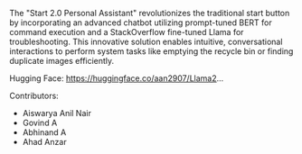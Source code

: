 The "Start 2.0 Personal Assistant" revolutionizes the traditional start button by incorporating an advanced chatbot utilizing prompt-tuned BERT for command execution and a StackOverflow fine-tuned Llama for troubleshooting. This innovative solution enables intuitive, conversational interactions to perform system tasks like emptying the recycle bin or finding duplicate images efficiently.


Hugging Face: https://huggingface.co/aan2907/Llama2...

Contributors:
- Aiswarya Anil Nair
- Govind A
- Abhinand A
- Ahad Anzar
